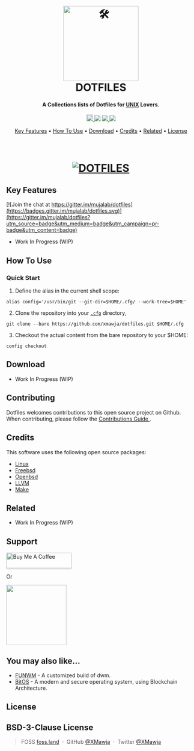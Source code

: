 <!---------------------------------------------- START ------------------------------------------------->
<!-- LOGO -->
<h1 align="center">
  <br>
  <a href="#"><img src="#" alt="🛠️" width="200"></a>
  <br>
  DOTFILES
  <br>
</h1>
<!-- DISCRIPTION -->
<h4 align="center">A Collections lists of Dotfiles for <a href="https://unix.org/what_is_unix.html" target="_blank">UNIX</a> Lovers.</h4>

<p align="center">
    <a href="https://badge.fury.io/gh/xmawja%2Fneote"><img src="https://badge.fury.io/gh/xmawja%2Fneote@2x.png" alt="GitHub version" height="18">
    </a>
  <a href="https://gitter.im/xmawja/dotfiles"><img src="https://badges.gitter.im/mujalab/dotfiles.svg"></a>
  <a href="https://saythanks.io/to/mr.mujadiv@gmail.com">
      <img src="https://img.shields.io/badge/Say%20Thanks-!-1EAEDB.svg">
  </a>
  <a href="https://www.paypal.me/mujalab">
    <img src="https://img.shields.io/badge/$-donate-ff69b4.svg?maxAge=2592000&amp;style=flat">
  </a>
</p>
<!-- LINKS JUMP -->
<p align="center">
  <a href="#key-features">Key Features</a> •
  <a href="#how-to-use">How To Use</a> •
  <a href="#download">Download</a> •
  <a href="#credits">Credits</a> •
  <a href="#related">Related</a> •
  <a href="#license">License</a>
</p>
<!-- BANNER -->
<h1 align="center">
  <br>
  <a href="#"><img src="#" alt="DOTFILES" border="0"></a>
  <br>
</h1>

<!---------------------------------------------- KEY FEATURES ------------------------------------------>
## Key Features

[![Join the chat at https://gitter.im/mujalab/dotfiles](https://badges.gitter.im/mujalab/dotfiles.svg)](https://gitter.im/mujalab/dotfiles?utm_source=badge&utm_medium=badge&utm_campaign=pr-badge&utm_content=badge)

* Work In Progress (WIP)

<!---------------------------------------------- HOW TO USE -------------------------------------------->
## How To Use

### Quick Start


1. Define the alias in the current shell scope:
```shell
alias config='/usr/bin/git --git-dir=$HOME/.cfg/ --work-tree=$HOME'
```
2. Clone the repository into your [`.cfg`](docs/install.md) directory,
```shell
git clone --bare https://github.com/xmawja/dotfiles.git $HOME/.cfg
```
3. Checkout the actual content from the bare repository to your $HOME:
```shell
config checkout
```
<!---------------------------------------------- DOWNLOADS -------------------------------------------->
## Download

* Work In Progress (WIP)
<!---------------------------------------------- CONTRIBUTE ------------------------------------------->
## Contributing

Dotfiles welcomes contributions to this open source project on Github. When contributing, please follow the [ Contributions Guide ](contributing.md).

<!---------------------------------------------- CREADITS --------------------------------------------->
## Credits

This software uses the following open source packages:

- [Linux](https://www.kernel.org/)
- [Freebsd](https://freebsd.org/)
- [Openbsd](https://openbsd.org/)
- [LLVM](https://llvm.org/)
- [Make](https://www.kernel.org/doc/html/latest/kbuild/llvm.html)

<!---------------------------------------------- RELATED ---------------------------------------------->
## Related

* Work In Progress (WIP)

<!---------------------------------------------- SUPPORT ---------------------------------------------->
## Support

<a href="https://www.buymeacoffee.com/xmawja" target="_blank"><img src="https://www.buymeacoffee.com/assets/img/custom_images/purple_img.png" alt="Buy Me A Coffee" style="height: 41px !important;width: 174px !important;box-shadow: 0px 3px 2px 0px rgba(190, 190, 190, 0.5) !important;-webkit-box-shadow: 0px 3px 2px 0px rgba(190, 190, 190, 0.5) !important;" ></a>

<p>Or</p> 

<a href="https://www.patreon.com/xmawja">
	<img src="https://c5.patreon.com/external/logo/become_a_patron_button@2x.png" width="160">
</a>

<!---------------------------------------------- PROJECTS --------------------------------------------->
## You may also like...

- [FUNWM](https://github.com/xmawja/funwm) - A customized build of dwm. 
- [BitOS](https://github.com/xmawja/bitos) - A modern and secure operating system, using Blockchain Architecture.
<!---------------------------------------------- LICENCE ---------------------------------------------->
## License

BSD-3-Clause License
---
<!---------------------------------------------- MEDIA LINKS ------------------------------------------>
> FOSS [foss.land](https://www.foss.land) &nbsp;&middot;&nbsp;
> GitHub [@XMawja](https://github.com/xmawja) &nbsp;&middot;&nbsp;
> Twitter [@XMawja](https://twitter.com/xmawja)
<!---------------------------------------------- END -------------------------------------------------->
